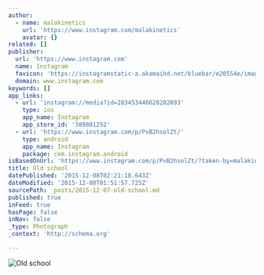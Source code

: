 ```yaml
---
author:
  - name: malakinetics
    url: 'https://www.instagram.com/malakinetics'
    avatar: {}
related: []
publisher:
  url: 'https://www.instagram.com'
  name: Instagram
  favicon: 'https://instagramstatic-a.akamaihd.net/bluebar/e20554e/images/ico/favicon.ico'
  domain: www.instagram.com
keywords: []
app_links:
  - url: 'instagram://media?id=283453446628202093'
    type: ios
    app_name: Instagram
    app_store_id: '389801252'
  - url: 'https://www.instagram.com/p/PvB2hsolZt/'
    type: android
    app_name: Instagram
    package: com.instagram.android
isBasedOnUrl: 'https://www.instagram.com/p/PvB2hsolZt/?taken-by=malakinetics'
title: Old school
datePublished: '2015-12-08T02:21:18.643Z'
dateModified: '2015-12-08T01:51:57.725Z'
sourcePath: _posts/2015-12-07-old-school.md
published: true
inFeed: true
hasPage: false
inNav: false
_type: Photograph
_context: 'http://schema.org'

---
```

![Old school](https://scontent.cdninstagram.com/hphotos-xft1/t51.2885-15/e15/11142910_582096251929015_1313020714_n.jpg)